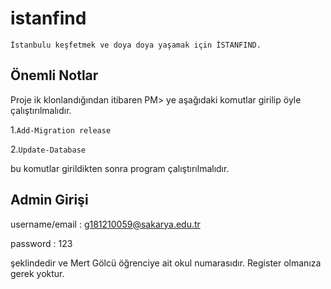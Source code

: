 # istanfind

    İstanbulu keşfetmek ve doya doya yaşamak için İSTANFIND.
    
## Önemli Notlar
Proje ik klonlandığından itibaren PM> ye aşağıdaki komutlar girilip öyle çalıştırılmalıdır.

1.```Add-Migration release```

2.```Update-Database```
        
bu komutlar girildikten sonra program çalıştırılmalıdır.

## Admin Girişi
username/email :  g181210059@sakarya.edu.tr

password :        123

şeklindedir ve Mert Gölcü öğrenciye ait okul numarasıdır. Register olmanıza gerek yoktur.
